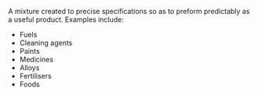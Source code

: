 A mixture created to precise specifications so as to preform predictably as a useful product. Examples include: 
- Fuels
- Cleaning agents
- Paints
- Medicines
- Alloys
- Fertilisers
- Foods